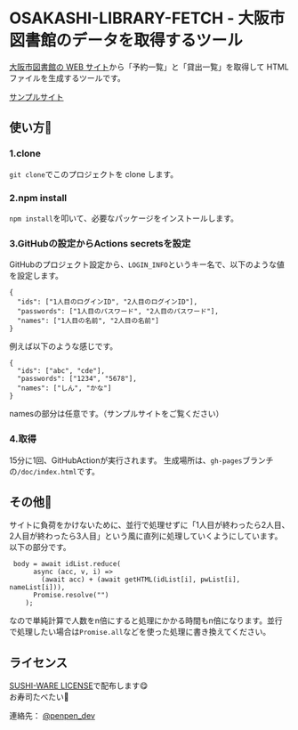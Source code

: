 # OSAKASHI-LIBRARY-FETCH - 大阪市図書館のデータを取得するツール

[大阪市図書館の WEB サイト](https://www.oml.city.osaka.lg.jp/)から「予約一覧」と「貸出一覧」を取得して HTML ファイルを生成するツールです。  

[サンプルサイト](https://library-osakashi.web.app/)

## 使い方📖

### 1.clone
`git clone`でこのプロジェクトを clone します。
### 2.npm install
`npm install`を叩いて、必要なパッケージをインストールします。
### 3.GitHubの設定からActions secretsを設定
GitHubのプロジェクト設定から、`LOGIN_INFO`というキー名で、以下のような値を設定します。
```
{
  "ids": ["1人目のログインID", "2人目のログインID"],
  "passwords": ["1人目のパスワード", "2人目のパスワード"],
  "names": ["1人目の名前", "2人目の名前"]
}
```
例えば以下のような感じです。
```
{
  "ids": ["abc", "cde"],
  "passwords": ["1234", "5678"],
  "names": ["しん", "かな"]
}
```
namesの部分は任意です。（サンプルサイトをご覧ください）

### 4.取得
15分に1回、GitHubActionが実行されます。
生成場所は、`gh-pages`ブランチの`/doc/index.html`です。

## その他🏃
サイトに負荷をかけないために、並行で処理せずに「1人目が終わったら2人目、2人目が終わったら3人目」という風に直列に処理していくようにしています。以下の部分です。
```
 body = await idList.reduce(
      async (acc, v, i) =>
        (await acc) + (await getHTML(idList[i], pwList[i], nameList[i])),
      Promise.resolve("")
    );
```
なので単純計算で人数をn倍にすると処理にかかる時間もn倍になります。並行で処理したい場合は`Promise.all`などを使った処理に書き換えてください。
## ライセンス

[SUSHI-WARE LICENSE](https://github.com/MakeNowJust/sushi-ware)で配布します😋　  
お寿司たべたい🍣

連絡先： [@penpen_dev](https://twitter.com/penpen_dev)
